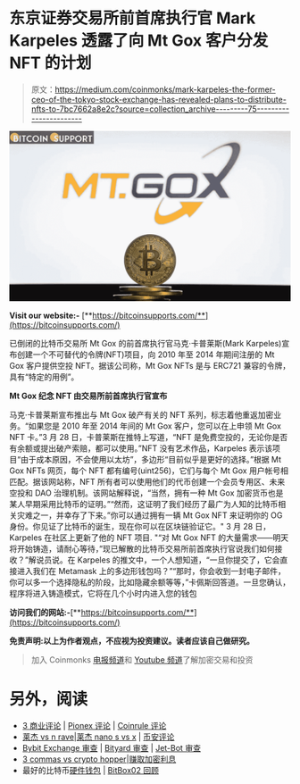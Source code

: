 # 东京证券交易所前首席执行官 Mark Karpeles 透露了向 Mt Gox 客户分发 NFT 的计划

> 原文：<https://medium.com/coinmonks/mark-karpeles-the-former-ceo-of-the-tokyo-stock-exchange-has-revealed-plans-to-distribute-nfts-to-7bc7662a8e2c?source=collection_archive---------75----------------------->

![](img/e3de3e74b3223700fe41f20a3df7e567.png)

**Visit our website:-** [**https://bitcoinsupports.com/**](https://bitcoinsupports.com/)

已倒闭的比特币交易所 Mt Gox 的前首席执行官马克·卡普莱斯(Mark Karpeles)宣布创建一个不可替代的令牌(NFT)项目，向 2010 年至 2014 年期间注册的 Mt Gox 客户提供空投 NFT。据该公司称，Mt Gox NFTs 是与 ERC721 兼容的令牌，具有“特定的用例”。

**Mt Gox 纪念 NFT 由交易所前首席执行官宣布**

马克·卡普莱斯宣布推出与 Mt Gox 破产有关的 NFT 系列，标志着他重返加密业务。“如果您是 2010 年至 2014 年间的 Mt Gox 客户，您可以在上申领 Mt Gox NFT 卡。”3 月 28 日，卡普莱斯在推特上写道，“NFT 是免费空投的，无论你是否有余额或提出破产索赔，都可以使用。”NFT 没有艺术作品，Karpeles 表示该项目“由于成本原因，不会使用以太坊”，多边形“目前似乎是更好的选择。”根据 Mt Gox NFTs 网页，每个 NFT 都有编号(uint256)，它们与每个 Mt Gox 用户帐号相匹配。据该网站称，NFT 所有者可以使用他们的代币创建一个会员专用区、未来空投和 DAO 治理机制。该网站解释说，“当然，拥有一种 Mt Gox 加密货币也是某人早期采用比特币的证明。”“然而，这证明了我们经历了最广为人知的比特币相关灾难之一，并幸存了下来。”你可以通过拥有一辆 Mt Gox NFT 来证明你的 OG 身份。你见证了比特币的诞生，现在你可以在区块链验证它。" 3 月 28 日，Karpeles 在社区上更新了他的 NFT 项目. "“对 Mt Gox NFT 的大量需求——明天将开始铸造，请耐心等待，”现已解散的比特币交易所前首席执行官说我们如何接收？”解说员说。在 Karpeles 的推文中，一个人想知道，“一旦你提交了，它会直接进入我们在 Metamask 上的多边形钱包吗？”“那时，你会收到一封电子邮件，你可以多一个选择隐私的阶段，比如隐藏余额等等，”卡佩斯回答道。一旦您确认，程序将进入铸造模式，它将在几个小时内进入您的钱包

**访问我们的网站:-**[**https://bitcoinsupports.com/**](https://bitcoinsupports.com/)

**免责声明:以上为作者观点，不应视为投资建议。读者应该自己做研究。**

> 加入 Coinmonks [电报频道](https://t.me/coincodecap)和 [Youtube 频道](https://www.youtube.com/c/coinmonks/videos)了解加密交易和投资

# 另外，阅读

*   [3 商业评论](/coinmonks/3commas-review-an-excellent-crypto-trading-bot-2020-1313a58bec92) | [Pionex 评论](https://coincodecap.com/pionex-review-exchange-with-crypto-trading-bot) | [Coinrule 评论](/coinmonks/coinrule-review-2021-a-beginner-friendly-crypto-trading-bot-daf0504848ba)
*   [莱杰 vs n rave](/coinmonks/ledger-vs-ngrave-zero-7e40f0c1d694)|[莱杰 nano s vs x](/coinmonks/ledger-nano-s-vs-x-battery-hardware-price-storage-59a6663fe3b0) | [币安评论](/coinmonks/binance-review-ee10d3bf3b6e)
*   [Bybit Exchange 审查](/coinmonks/bybit-exchange-review-dbd570019b71) | [Bityard 审查](https://coincodecap.com/bityard-reivew) | [Jet-Bot 审查](https://coincodecap.com/jet-bot-review)
*   [3 commas vs crypto hopper](/coinmonks/3commas-vs-pionex-vs-cryptohopper-best-crypto-bot-6a98d2baa203)|[赚取加密利息](/coinmonks/earn-crypto-interest-b10b810fdda3)
*   最好的比特币[硬件钱包](/coinmonks/hardware-wallets-dfa1211730c6) | [BitBox02 回顾](/coinmonks/bitbox02-review-your-swiss-bitcoin-hardware-wallet-c36c88fff29)